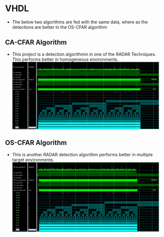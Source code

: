 # VHDL

- The below two algorithms are fed with the same data, where as the detections are better in the OS-CFAR algorithm

## CA-CFAR Algorithm
- This project is a detection algorithmin in one of the RADAR Techniques. This performs better in homogeneous environments.
![seq_det](https://github.com/SaiEshwarReddyYellu/Master_Thesis/blob/main/CA_CFAR/CA-CFAR_simulation_results.PNG)

## OS-CFAR Algorithm
- This is another RADAR detection algorithm performs better in multiple target environments.
![seq_det](https://github.com/SaiEshwarReddyYellu/Master_Thesis/blob/main/OS_CFAR/os_cfar_simulation_results.PNG)
